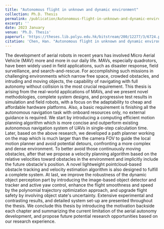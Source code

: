 ```yaml
---
title: "Autonomous flight in unknown and dynamic environment"
collection: Ph.D. Thesis
permalink: /publication/Autonomous-flight-in-unknown-and-dynamic-environment
excerpt: ''
date: 2023 January
venue: 'Ph.D. Thesis'
paperurl: 'https://theses.lib.polyu.edu.hk/bitstream/200/12277/3/6724.pdf'
citation: 'Chen, Han. "Autonomous flight in unknown and dynamic environment." (2023).'
---
```


The development of aerial robots in recent years has involved Micro Aerial Vehicle (MAV) more and more in our daily life. MAVs, especially quadrotors, have been widely used in field applications, such as disaster response, field surveillance, and search-and-rescue. For accomplishing such missions in challenging environments which narrow free space, crowded obstacles, and intruding and moving objects, the capability of navigating with full autonomy without collision is the most crucial requirement. This thesis is arising from the real-world applications of MAVs, and we present novel methodologies, complete system designs, and progressive test results in simulation and field robots, with a focus on the adaptability to cheap and affordable hardware platforms. Also, a basic requirement is finishing all the autonomous navigation task with onboard resources only, no external guidance is required. We start by introducing a computing efficient motion planning algorithm which is more concise and outperform existing autonomous navigation system of UAVs in single-step calculation time. Later, based on the above research, we developed a path planner working on the map which is much larger than the camera FOV to guide the local motion planner and avoid potential detours, confronting a more complex and dense environment. To better avoid those continuously moving obstacles, after that we propose a velocity planning algorithm based on the relative velocities toward obstacles in the environment and implicitly include the future obstacle's position. A novel lightweight pointcloud-based obstacle tracking and velocity estimation algorithm is also designed to fulfill a complete system. At last, we improve the robustness of the dynamic object perception part by introducing the image-based object detector and tracker and active yaw control, enhance the flight smoothness and speed by the polynomial trajectory optimization approach, and upgrade flight safety by involving object state's uncertainty. Extensive experimental and contrasting results, and detailed system set-up are presented throughout the thesis. We conclude this thesis by introducing the motivation backside each chapter and summarizing the current limitation of the aerial autonomy development, and propose future potential research opportunities based on our research experience.
